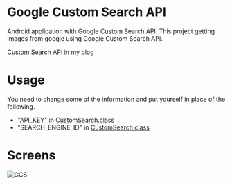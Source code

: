 # Google Custom Search API
Android application with Google Custom Search API. This project getting images from google using Google Custom Search API.

[Custom Search API in my blog](http://www.gokhanazizoglu.com/google-custom-search-api)

# Usage

You need to change some of the information and put yourself in place of the following.
* "API_KEY" in [CustomSearch.class](https://github.com/azizoglu/GoogleImageSearch/blob/master/app/src/main/java/azizoglu/googleimagesearch/CustomSearch.java)
* "SEARCH_ENGINE_ID" in [CustomSearch.class](https://github.com/azizoglu/GoogleImageSearch/blob/master/app/src/main/java/azizoglu/googleimagesearch/CustomSearch.java)

# Screens

![GCS](https://github.com/azizoglu/GoogleImageSearch/blob/master/Screen/gcs1.png) 
